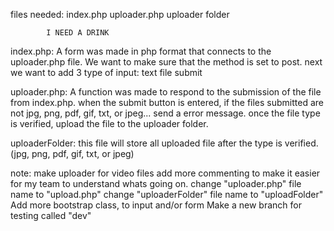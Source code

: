 files needed:
			index.php
			uploader.php
			uploader folder

			I NEED A DRINK



index.php:
A form was made in php format that connects to the uploader.php file.
We want to make sure that the method is set to post.
next we want to add 3 type of input:
			text
			file
			submit



uploader.php:
A function was made to respond to the submission of the file from index.php.
when the submit button is entered,
if the files submitted are not jpg, png, pdf, gif, txt, or jpeg... send a error message.
once the file type is verified, upload the file to the uploader folder.



uploaderFolder:
this file will store all uploaded file after the type is verified. (jpg, png, pdf, gif, txt, or jpeg)

note:
	make uploader for video files
	add more commenting to make it easier for my team to understand whats going on.
	change "uploader.php" file name to "upload.php"
	change "uploaderFolder" file name to "uploadFolder"
	Add more bootstrap class, to input and/or form
	Make a new branch for testing called "dev"
